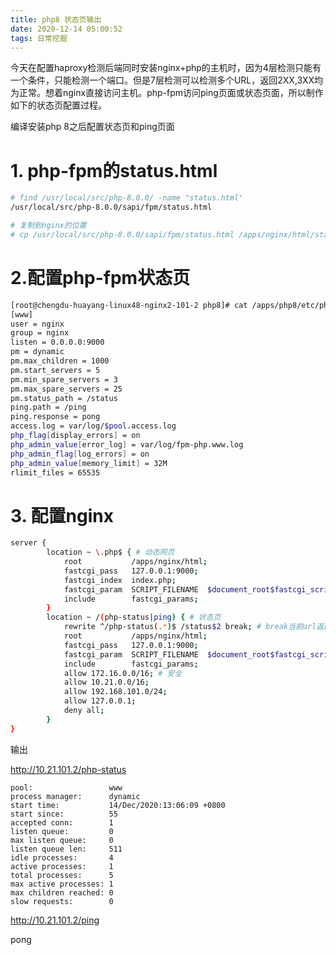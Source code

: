 ```yaml
---
title: php8 状态页输出
date: 2020-12-14 05:00:52
tags: 日常挖掘
---
```










今天在配置haproxy检测后端同时安装nginx+php的主机时，因为4层检测只能有一个条件，只能检测一个端口。但是7层检测可以检测多个URL，返回2XX,3XX均为正常。想着nginx直接访问主机。php-fpm访问ping页面或状态页面，所以制作如下的状态页配置过程。

编译安装php 8之后配置状态页和ping页面

# 1. php-fpm的status.html

```bash
# find /usr/local/src/php-8.0.0/ -name "status.html"
/usr/local/src/php-8.0.0/sapi/fpm/status.html

# 复制到nginx的位置
# cp /usr/local/src/php-8.0.0/sapi/fpm/status.html /apps/nginx/html/status.html 
```

<!--more-->

# 2.配置php-fpm状态页

```bash
[root@chengdu-huayang-linux48-nginx2-101-2 php8]# cat /apps/php8/etc/php-fpm.d/www.conf
[www]
user = nginx
group = nginx
listen = 0.0.0.0:9000
pm = dynamic
pm.max_children = 1000
pm.start_servers = 5
pm.min_spare_servers = 3
pm.max_spare_servers = 25
pm.status_path = /status
ping.path = /ping
ping.response = pong
access.log = var/log/$pool.access.log              
php_flag[display_errors] = on
php_admin_value[error_log] = var/log/fpm-php.www.log
php_admin_flag[log_errors] = on
php_admin_value[memory_limit] = 32M
rlimit_files = 65535
```



# 3. 配置nginx

```bash
server {
        location ~ \.php$ { # 动态网页
            root           /apps/nginx/html;
            fastcgi_pass   127.0.0.1:9000;
            fastcgi_index  index.php;
            fastcgi_param  SCRIPT_FILENAME  $document_root$fastcgi_script_name;
            include        fastcgi_params;
        }
        location ~ /(php-status|ping) { # 状态页
			rewrite ^/php-status(.*)$ /status$2 break; # break当前url返回
            root           /apps/nginx/html;
            fastcgi_pass   127.0.0.1:9000;
            fastcgi_param  SCRIPT_FILENAME  $document_root$fastcgi_script_name;
            include        fastcgi_params;
			allow 172.16.0.0/16; # 安全
			allow 10.21.0.0/16;
			allow 192.168.101.0/24;
			allow 127.0.0.1;
			deny all;
        }
}
```

输出

http://10.21.101.2/php-status

```
pool:                 www
process manager:      dynamic
start time:           14/Dec/2020:13:06:09 +0800
start since:          55
accepted conn:        1
listen queue:         0
max listen queue:     0
listen queue len:     511
idle processes:       4
active processes:     1
total processes:      5
max active processes: 1
max children reached: 0
slow requests:        0
```

http://10.21.101.2/ping

pong

